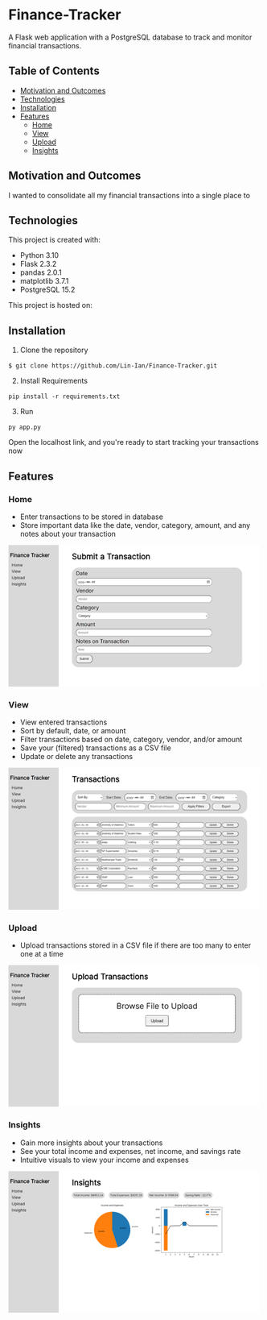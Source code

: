 # Finance-Tracker

A Flask web application with a PostgreSQL database to track and monitor financial transactions.

## Table of Contents
- [Motivation and Outcomes](#motivation-and-outcomes)
- [Technologies](#technologies)
- [Installation](#installation)
- [Features](#features)
  - [Home](#home)
  - [View](#view)
  - [Upload](#upload)
  - [Insights](#insights)

## Motivation and Outcomes
I wanted to consolidate all my financial transactions into a single place to 

## Technologies
This project is created with:
- Python 3.10
- Flask 2.3.2
- pandas 2.0.1
- matplotlib 3.7.1
- PostgreSQL 15.2

This project is hosted on:

## Installation
1. Clone the repository
```
$ git clone https://github.com/Lin-Ian/Finance-Tracker.git
```
2. Install Requirements
```
pip install -r requirements.txt
```
3. Run
```
py app.py
```
Open the localhost link, and you're ready to start tracking your transactions now

## Features
### Home
- Enter transactions to be stored in database
- Store important data like the date, vendor, category, amount, and any notes about your transaction

<img src="media/home.png" alt="Screenshot of home page" width="500">

### View
- View entered transactions
- Sort by default, date, or amount
- Filter transactions based on date, category, vendor, and/or amount
- Save your (filtered) transactions as a CSV file
- Update or delete any transactions

<img src="media/view.png" alt="Screenshot of view page" width="500">

### Upload
- Upload transactions stored in a CSV file if there are too many to enter one at a time

<img src="media/upload.png" alt="Screenshot of upload page" width="500">

### Insights
- Gain more insights about your transactions
- See your total income and expenses, net income, and savings rate
- Intuitive visuals to view your income and expenses

<img src="media/insights.png" alt="Screenshot of view page" width="500">
